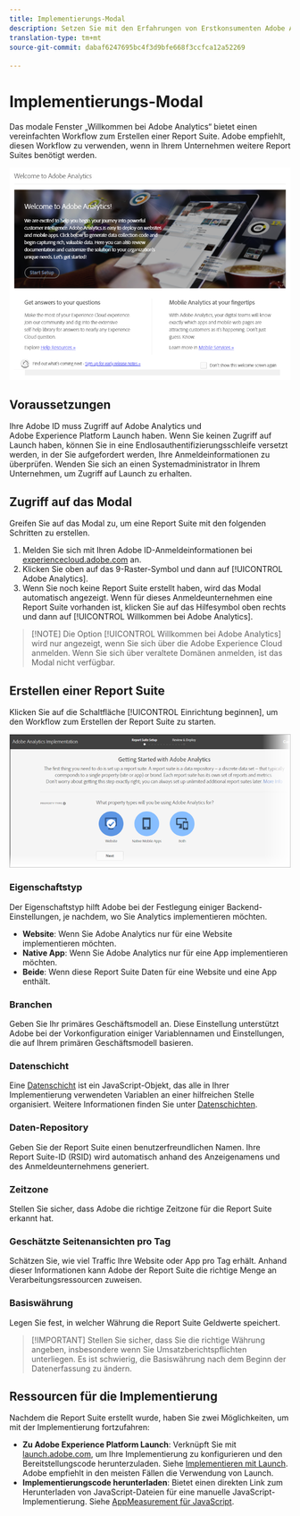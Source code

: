 ```yaml
---
title: Implementierungs-Modal
description: Setzen Sie mit den Erfahrungen von Erstkonsumenten Adobe Analytics-Implementierungen um.
translation-type: tm+mt
source-git-commit: dabaf6247695bc4f3d9bfe668f3ccfca12a52269

---
```



# Implementierungs-Modal

<!-- https://activation.adobedtm.com/index.php?redirected=1 -->

Das modale Fenster „Willkommen bei Adobe Analytics“ bietet einen vereinfachten Workflow zum Erstellen einer Report Suite. Adobe empfiehlt, diesen Workflow zu verwenden, wenn in Ihrem Unternehmen weitere Report Suites benötigt werden.

![Modal-Screenshot](assets/implementation-modal.png)

## Voraussetzungen

Ihre Adobe ID muss Zugriff auf Adobe Analytics und Adobe Experience Platform Launch haben. Wenn Sie keinen Zugriff auf Launch haben, können Sie in eine Endlosauthentifizierungsschleife versetzt werden, in der Sie aufgefordert werden, Ihre Anmeldeinformationen zu überprüfen. Wenden Sie sich an einen Systemadministrator in Ihrem Unternehmen, um Zugriff auf Launch zu erhalten.

## Zugriff auf das Modal

Greifen Sie auf das Modal zu, um eine Report Suite mit den folgenden Schritten zu erstellen.

1. Melden Sie sich mit Ihren Adobe ID-Anmeldeinformationen bei [experiencecloud.adobe.com](https://experiencecloud.adobe.com) an.
2. Klicken Sie oben auf das 9-Raster-Symbol und dann auf [!UICONTROL Adobe Analytics].
3. Wenn Sie noch keine Report Suite erstellt haben, wird das Modal automatisch angezeigt. Wenn für dieses Anmeldeunternehmen eine Report Suite vorhanden ist, klicken Sie auf das Hilfesymbol oben rechts und dann auf [!UICONTROL Willkommen bei Adobe Analytics].

>[!NOTE] Die Option [!UICONTROL Willkommen bei Adobe Analytics] wird nur angezeigt, wenn Sie sich über die Adobe Experience Cloud anmelden. Wenn Sie sich über veraltete Domänen anmelden, ist das Modal nicht verfügbar.

## Erstellen einer Report Suite

Klicken Sie auf die Schaltfläche [!UICONTROL Einrichtung beginnen], um den Workflow zum Erstellen der Report Suite zu starten.

![RS-Assistent](assets/analytics-implementation-rs-wizard.png)

### Eigenschaftstyp

Der Eigenschaftstyp hilft Adobe bei der Festlegung einiger Backend-Einstellungen, je nachdem, wo Sie Analytics implementieren möchten.

* **Website**: Wenn Sie Adobe Analytics nur für eine Website implementieren möchten.
* **Native App**: Wenn Sie Adobe Analytics nur für eine App implementieren möchten.
* **Beide**: Wenn diese Report Suite Daten für eine Website und eine App enthält.

### Branchen

Geben Sie Ihr primäres Geschäftsmodell an. Diese Einstellung unterstützt Adobe bei der Vorkonfiguration einiger Variablennamen und Einstellungen, die auf Ihrem primären Geschäftsmodell basieren.

### Datenschicht

Eine [Datenschicht](data-layer.md) ist ein JavaScript-Objekt, das alle in Ihrer Implementierung verwendeten Variablen an einer hilfreichen Stelle organisiert. Weitere Informationen finden Sie unter [Datenschichten](data-layer.md).

### Daten-Repository

Geben Sie der Report Suite einen benutzerfreundlichen Namen. Ihre Report Suite-ID (RSID) wird automatisch anhand des Anzeigenamens und des Anmeldeunternehmens generiert.

### Zeitzone

Stellen Sie sicher, dass Adobe die richtige Zeitzone für die Report Suite erkannt hat.

### Geschätzte Seitenansichten pro Tag

Schätzen Sie, wie viel Traffic Ihre Website oder App pro Tag erhält. Anhand dieser Informationen kann Adobe der Report Suite die richtige Menge an Verarbeitungsressourcen zuweisen.

### Basiswährung

Legen Sie fest, in welcher Währung die Report Suite Geldwerte speichert.

>[!IMPORTANT] Stellen Sie sicher, dass Sie die richtige Währung angeben, insbesondere wenn Sie Umsatzberichtspflichten unterliegen. Es ist schwierig, die Basiswährung nach dem Beginn der Datenerfassung zu ändern.

## Ressourcen für die Implementierung

Nachdem die Report Suite erstellt wurde, haben Sie zwei Möglichkeiten, um mit der Implementierung fortzufahren:

* **Zu Adobe Experience Platform Launch**: Verknüpft Sie mit [launch.adobe.com](https://launch.adobe.com), um Ihre Implementierung zu konfigurieren und den Bereitstellungscode herunterzuladen. Siehe [Implementieren mit Launch](../launch/overview.md). Adobe empfiehlt in den meisten Fällen die Verwendung von Launch.
* **Implementierungscode herunterladen**: Bietet einen direkten Link zum Herunterladen von JavaScript-Dateien für eine manuelle JavaScript-Implementierung. Siehe [AppMeasurement für JavaScript](../js/overview.md).

